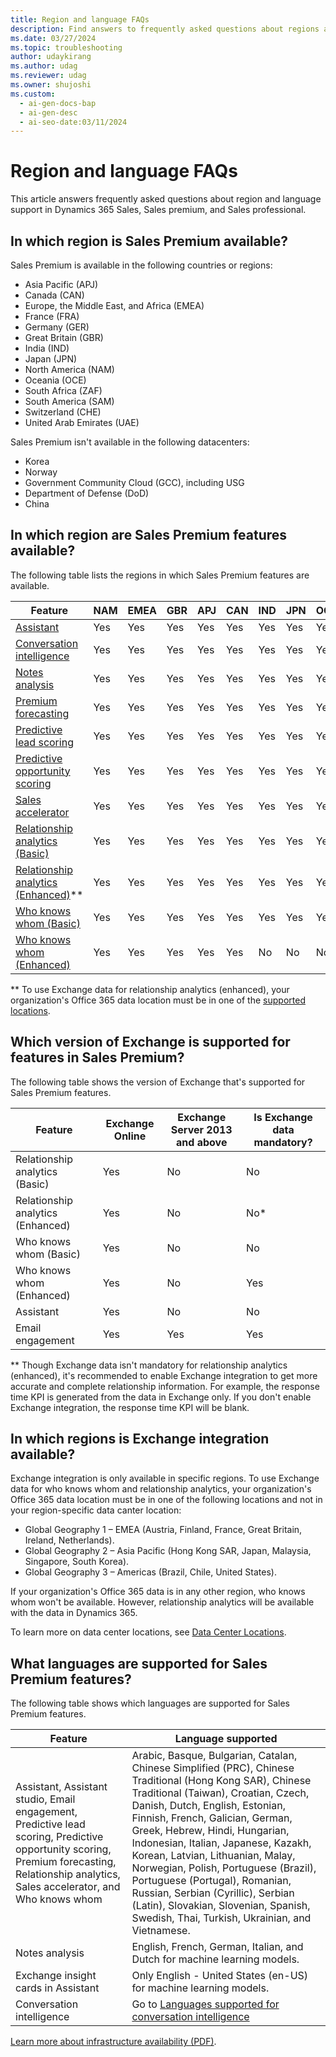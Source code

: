 ```yaml
---
title: Region and language FAQs
description: Find answers to frequently asked questions about regions and languages.
ms.date: 03/27/2024
ms.topic: troubleshooting
author: udaykirang
ms.author: udag
ms.reviewer: udag
ms.owner: shujoshi
ms.custom:
  - ai-gen-docs-bap
  - ai-gen-desc
  - ai-seo-date:03/11/2024
---
```


# Region and language FAQs

This article answers frequently asked questions about region and language support in Dynamics 365 Sales, Sales premium, and Sales professional.

## In which region is Sales Premium available? 
  
Sales Premium is available in the following countries or regions:

- Asia Pacific (APJ)
- Canada (CAN)
- Europe, the Middle East, and Africa (EMEA)
- France (FRA)
- Germany (GER)
- Great Britain (GBR)
- India (IND)
- Japan (JPN)
- North America (NAM)
- Oceania (OCE)
- South Africa (ZAF)
- South America (SAM)
- Switzerland (CHE)  
- United Arab Emirates (UAE)

Sales Premium isn't available in the following datacenters:

- Korea
- Norway
- Government Community Cloud (GCC), including USG
- Department of Defense (DoD)
- China

## In which region are Sales Premium features available?

The following table lists the regions in which Sales Premium features are available.

| Feature | NAM | EMEA | GBR | APJ | CAN | IND | JPN | OCE | CHE | FRA | GER | SAM | ZAF | UAE |
|---------|-----|------|-----|-----|-----|-----|-----|-----|-----|-----|-----|-----|-----|-----|
| [Assistant](assistant.md) | Yes | Yes | Yes | Yes | Yes | Yes | Yes | Yes | Yes | Yes | Yes | Yes | Yes | Yes |
| [Conversation intelligence](dynamics365-sales-insights-app.md) | Yes | Yes | Yes | Yes | Yes | Yes | Yes | Yes | Yes | Yes | Yes | Yes | Yes | Yes |
| [Notes analysis](notes-analysis.md) | Yes | Yes | Yes | Yes | Yes | Yes | Yes | Yes | Yes | Yes | Yes | Yes | Yes | Yes |
| [Premium forecasting](configure-premium-forecasting.md) | Yes | Yes | Yes | Yes | Yes | Yes | Yes | Yes | Yes | No | No | Yes | Yes | Yes |
| [Predictive lead scoring](work-predictive-lead-scoring.md) | Yes | Yes | Yes | Yes | Yes | Yes | Yes | Yes | Yes | Yes | Yes | Yes | Yes | Yes |
| [Predictive opportunity scoring](work-predictive-opportunity-scoring.md)  | Yes | Yes | Yes | Yes | Yes | Yes | Yes | Yes | Yes | Yes | Yes | Yes | Yes | Yes |
| [Sales accelerator](digital-selling-sales-accelerator.md) | Yes | Yes | Yes | Yes | Yes | Yes | Yes | Yes | Yes | Yes | Yes | Yes | Yes | Yes |
| [Relationship analytics (Basic)](relationship-analytics-overview.md#basic-relationship-insights) | Yes | Yes | Yes | Yes | Yes | Yes | Yes | Yes | Yes | Yes | Yes | Yes | Yes | Yes |
| [Relationship analytics (Enhanced)](relationship-analytics-overview.md#enhanced-relationship-insights)** | Yes | Yes | Yes | Yes | Yes | Yes | Yes | Yes | Yes | Yes | Yes | Yes | Yes | Yes |
| [Who knows whom (Basic)](who-knows-whom.md#basic-who-knows-whom-information) | Yes | Yes | Yes | Yes | Yes | Yes | Yes | Yes | Yes | Yes | Yes | Yes | Yes | Yes |
| [Who knows whom (Enhanced)](who-knows-whom.md#enhanced-who-knows-whom-information) | Yes | Yes | Yes | Yes | Yes | No | No | No | No | Yes | No | No | No | No |

** To use Exchange data for relationship analytics (enhanced), your organization's Office 365 data location must be in one of the [supported locations](#in-which-regions-is-exchange-integration-available). 

## Which version of Exchange is supported for features in Sales Premium?

The following table shows the version of Exchange that's supported for Sales Premium features.

| Feature | Exchange Online | Exchange Server 2013 and above | Is Exchange data mandatory? |
|---------|-----------------|--------------------------------|-----------------------|
| Relationship analytics (Basic) | Yes | No | No |
| Relationship analytics (Enhanced) | Yes | No | No* |
| Who knows whom (Basic)| Yes | No | No |
| Who knows whom (Enhanced)| Yes | No | Yes |
| Assistant | Yes | No | No |
| Email engagement | Yes | Yes | Yes |

** Though Exchange data isn't mandatory for relationship analytics (enhanced), it's recommended to enable Exchange integration to get more accurate and complete relationship information. For example, the response time KPI is generated from the data in Exchange only. If you don't enable Exchange integration, the response time KPI will be blank.

## In which regions is Exchange integration available?

Exchange integration is only available in specific regions. To use Exchange data for who knows whom and relationship analytics, your organization's Office 365 data location must be in one of the following locations and not in your region-specific data canter location:

- Global Geography 1 – EMEA (Austria, Finland, France, Great Britain, Ireland, Netherlands).
- Global Geography 2 – Asia Pacific	(Hong Kong SAR, Japan, Malaysia, Singapore, South Korea).
- Global Geography 3 – Americas (Brazil, Chile, United States).<br>

If your organization's Office 365 data is in any other region, who knows whom won't be available. However, relationship analytics will be available with the data in Dynamics 365.

To learn more on data center locations, see [Data Center Locations](/microsoft-365/enterprise/o365-data-locations?view=o365-worldwide#data-center-locations&preserve-view=true).

## What languages are supported for Sales Premium features?

The following table shows which languages are supported for Sales Premium features.

| Feature | Language supported |
|---------|--------------------|
| Assistant, Assistant studio, Email engagement, Predictive lead scoring, Predictive opportunity scoring, Premium forecasting, Relationship analytics, Sales accelerator, and Who knows whom | Arabic, Basque, Bulgarian, Catalan, Chinese Simplified (PRC), Chinese Traditional (Hong Kong SAR), Chinese Traditional (Taiwan), Croatian, Czech, Danish, Dutch, English, Estonian, Finnish, French, Galician, German, Greek, Hebrew, Hindi, Hungarian, Indonesian, Italian, Japanese, Kazakh, Korean, Latvian, Lithuanian, Malay, Norwegian, Polish, Portuguese (Brazil), Portuguese (Portugal), Romanian, Russian, Serbian (Cyrillic), Serbian (Latin), Slovakian, Slovenian, Spanish, Swedish, Thai, Turkish, Ukrainian, and Vietnamese. |
| Notes analysis | English, French, German, Italian, and Dutch for machine learning models. |
| Exchange insight cards in Assistant | Only English - United States (en-US) for machine learning models. |
| Conversation intelligence | Go to [Languages supported for conversation intelligence](language-support-conversation-intelligence.md) |

[Learn more about infrastructure availability (PDF)](https://aka.ms/dynamics_365_international_availability_deck).
